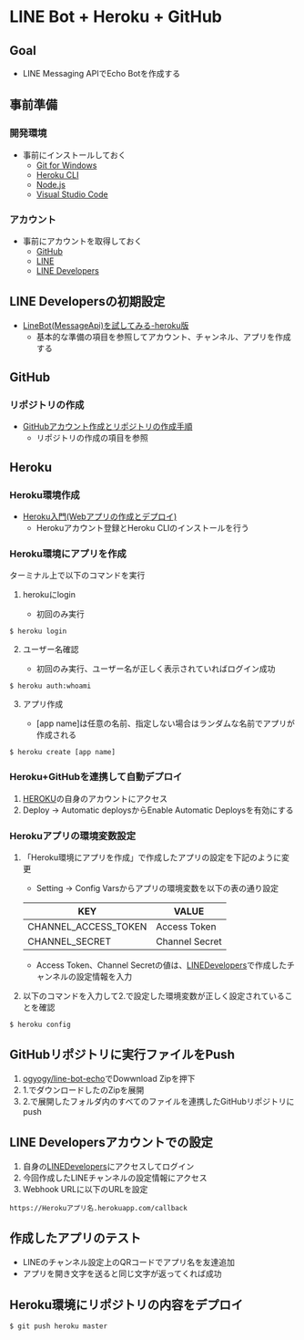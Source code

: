 # LINE Bot + Heroku + GitHub
## Goal
- LINE Messaging APIでEcho Botを作成する

## 事前準備
### 開発環境
- 事前にインストールしておく
    - [Git for Windows](https://gitforwindows.org/)
    - [Heroku CLI](https://devcenter.heroku.com/articles/heroku-cli)
    - [Node.js](https://nodejs.org/ja/)
    - [Visual Studio Code](https://code.visualstudio.com/)

### アカウント
- 事前にアカウントを取得しておく
    - [GitHub](https://github.com/)
    - [LINE](https://entry-at.line.me/)
    - [LINE Developers](https://developers.line.biz/ja/)

## LINE Developersの初期設定
- [LineBot(MessageApi)を試してみる-heroku版](https://qiita.com/skycat_me/items/9f27cbd9354515df744a)
    - 基本的な準備の項目を参照してアカウント、チャンネル、アプリを作成する

## GitHub
### リポジトリの作成
- [GitHubアカウント作成とリポジトリの作成手順](https://qiita.com/kooohei/items/361da3c9dbb6e0c7946b)
    - リポジトリの作成の項目を参照

## Heroku
### Heroku環境作成
- [Heroku入門(Webアプリの作成とデプロイ)](https://webbibouroku.com/Blog/Article/heroku-getting-started)
    - Herokuアカウント登録とHeroku CLIのインストールを行う

### Heroku環境にアプリを作成

ターミナル上で以下のコマンドを実行

1. herokuにlogin

    - 初回のみ実行

```
$ heroku login
```

2. ユーザー名確認

    - 初回のみ実行、ユーザー名が正しく表示されていればログイン成功

```
$ heroku auth:whoami
```

3. アプリ作成

    - [app name]は任意の名前、指定しない場合はランダムな名前でアプリが作成される

```
$ heroku create [app name]
```

### Heroku+GitHubを連携して自動デプロイ

1. [HEROKU](https://jp.heroku.com/)の自身のアカウントにアクセス
2. Deploy → Automatic deploysからEnable Automatic Deploysを有効にする

### Herokuアプリの環境変数設定

1. 「Heroku環境にアプリを作成」で作成したアプリの設定を下記のように変更
    
    - Setting → Config Varsからアプリの環境変数を以下の表の通り設定

    |KEY|VALUE|
    |---|---|
    |CHANNEL_ACCESS_TOKEN|Access Token|
    |CHANNEL_SECRET|Channel Secret|

    - Access Token、Channel Secretの値は、[LINEDevelopers](https://developers.line.biz/ja/)で作成したチャンネルの設定情報を入力

2. 以下のコマンドを入力して2.で設定した環境変数が正しく設定されていることを確認

```
$ heroku config
```

## GitHubリポジトリに実行ファイルをPush
1. [ogyogy/line-bot-echo](https://github.com/ogyogy/line-bot-echo)でDowwnload Zipを押下
2. 1.でダウンロードしたのZipを展開
3. 2.で展開したフォルダ内のすべてのファイルを連携したGitHubリポジトリにpush

## LINE Developersアカウントでの設定
1. 自身の[LINEDevelopers](https://developers.line.biz/ja/)にアクセスしてログイン
1. 今回作成したLINEチャンネルの設定情報にアクセス
1. Webhook URLに以下のURLを設定

```
https://Herokuアプリ名.herokuapp.com/callback
```

## 作成したアプリのテスト

- LINEのチャンネル設定上のQRコードでアプリ名を友達追加
- アプリを開き文字を送ると同じ文字が返ってくれば成功

## Heroku環境にリポジトリの内容をデプロイ

```
$ git push heroku master
```
